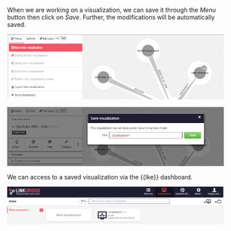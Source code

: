 
When we are working on a visualization, we can save it through the 
*Menu* button then click on *Save*.
Further, the modifications will be automatically saved.

![](Autosave.png)

![](AutosaveName.png)

We can access to a saved visualization via the {{lke}} 
dashboard.

![](AutosaveDashboard.png)
